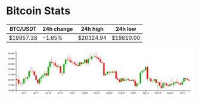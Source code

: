 # Bitcoin Stats

BTC/USDT|24h change|24h high|24h low|
|---|---|---|---|
|$19857.38|-1.65%|$20324.94|$19810.00|

<img src="./chart.svg">

